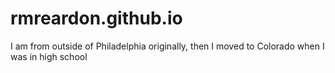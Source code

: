 # rmreardon.github.io
I am from outside of Philadelphia originally, then I moved to Colorado when I was in high school
